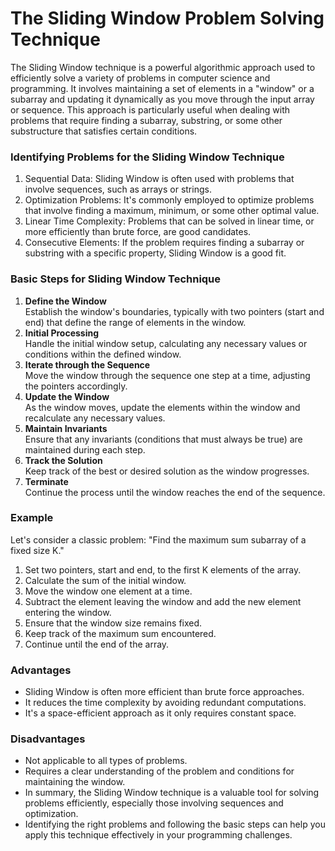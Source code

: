 # The Sliding Window Problem Solving Technique

The Sliding Window technique is a powerful algorithmic approach used to efficiently solve a variety of problems in computer science and programming. It involves maintaining a set of elements in a "window" or a subarray and updating it dynamically as you move through the input array or sequence. This approach is particularly useful when dealing with problems that require finding a subarray, substring, or some other substructure that satisfies certain conditions.

### Identifying Problems for the Sliding Window Technique

1. Sequential Data: Sliding Window is often used with problems that involve sequences, such as arrays or strings.
2. Optimization Problems: It's commonly employed to optimize problems that involve finding a maximum, minimum, or some other optimal value.
3. Linear Time Complexity: Problems that can be solved in linear time, or more efficiently than brute force, are good candidates.
4. Consecutive Elements: If the problem requires finding a subarray or substring with a specific property, Sliding Window is a good fit.

### Basic Steps for Sliding Window Technique

1. **Define the Window**  
Establish the window's boundaries, typically with two pointers (start and end) that define the range of elements in the window.
2. **Initial Processing**  
Handle the initial window setup, calculating any necessary values or conditions within the defined window.
3. **Iterate through the Sequence**  
Move the window through the sequence one step at a time, adjusting the pointers accordingly.
4. **Update the Window**  
As the window moves, update the elements within the window and recalculate any necessary values.
5. **Maintain Invariants**  
Ensure that any invariants (conditions that must always be true) are maintained during each step.
6. **Track the Solution**  
Keep track of the best or desired solution as the window progresses.
7. **Terminate**  
Continue the process until the window reaches the end of the sequence.

### Example

Let's consider a classic problem: "Find the maximum sum subarray of a fixed size K."

1. Set two pointers, start and end, to the first K elements of the array.
2. Calculate the sum of the initial window.
3. Move the window one element at a time.
4. Subtract the element leaving the window and add the new element entering the window.
5. Ensure that the window size remains fixed.
6. Keep track of the maximum sum encountered.
7. Continue until the end of the array.

### Advantages

* Sliding Window is often more efficient than brute force approaches.
* It reduces the time complexity by avoiding redundant computations.
* It's a space-efficient approach as it only requires constant space.

### Disadvantages

* Not applicable to all types of problems.
* Requires a clear understanding of the problem and conditions for maintaining the window.
* In summary, the Sliding Window technique is a valuable tool for solving problems efficiently, especially those involving sequences and optimization.
* Identifying the right problems and following the basic steps can help you apply this technique effectively in your programming challenges.
